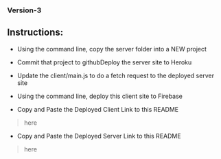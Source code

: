 ### Version-3

## Instructions:
- Using the command line, copy the server folder into a NEW project
- Commit that project to githubDeploy the server site to Heroku

- Update the client/main.js to do a fetch request to the deployed server site
- Using the command line, deploy this client site to Firebase

- Copy and Paste the Deployed Client Link to this README
> here

- Copy and Paste the Deployed Server Link to this README
> here
